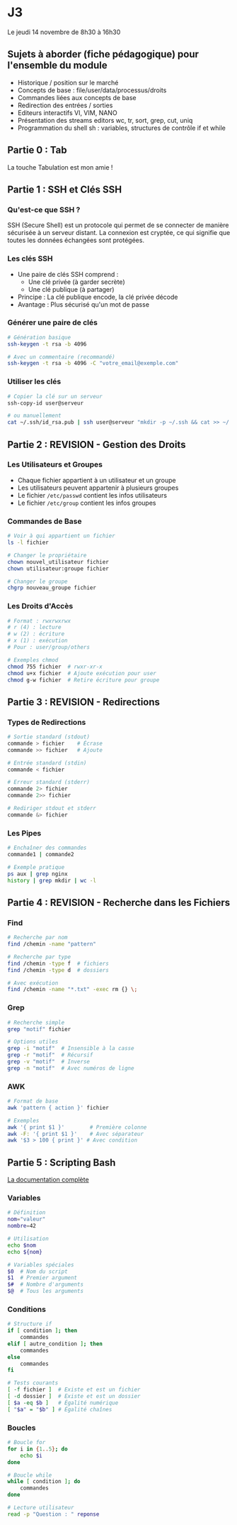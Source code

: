 # J3

Le jeudi 14 novembre de 8h30 à 16h30

## Sujets à aborder (fiche pédagogique) pour l'ensemble du module

- Historique / position sur le marché
- Concepts de base : file/user/data/processus/droits
- Commandes liées aux concepts de base
- Redirection des entrées / sorties
- Editeurs interactifs VI, VIM, NANO
- Présentation des streams editors wc, tr, sort, grep, cut, uniq
- Programmation du shell sh : variables, structures de contrôle if et while

## Partie 0 : Tab

La touche Tabulation est mon amie !

## Partie 1 : SSH et Clés SSH

### Qu'est-ce que SSH ?
SSH (Secure Shell) est un protocole qui permet de se connecter de manière sécurisée à un serveur distant. La connexion est cryptée, ce qui signifie que toutes les données échangées sont protégées.

### Les clés SSH
- Une paire de clés SSH comprend :
    - Une clé privée (à garder secrète)
    - Une clé publique (à partager)
- Principe : La clé publique encode, la clé privée décode
- Avantage : Plus sécurisé qu'un mot de passe

### Générer une paire de clés
```bash
# Génération basique
ssh-keygen -t rsa -b 4096

# Avec un commentaire (recommandé)
ssh-keygen -t rsa -b 4096 -C "votre_email@exemple.com"
```

### Utiliser les clés
```bash
# Copier la clé sur un serveur
ssh-copy-id user@serveur

# ou manuellement
cat ~/.ssh/id_rsa.pub | ssh user@serveur "mkdir -p ~/.ssh && cat >> ~/.ssh/authorized_keys"
```

## Partie 2 : REVISION - Gestion des Droits

### Les Utilisateurs et Groupes
- Chaque fichier appartient à un utilisateur et un groupe
- Les utilisateurs peuvent appartenir à plusieurs groupes
- Le fichier `/etc/passwd` contient les infos utilisateurs
- Le fichier `/etc/group` contient les infos groupes

### Commandes de Base
```bash
# Voir à qui appartient un fichier
ls -l fichier

# Changer le propriétaire
chown nouvel_utilisateur fichier
chown utilisateur:groupe fichier

# Changer le groupe
chgrp nouveau_groupe fichier
```

### Les Droits d'Accès
```bash
# Format : rwxrwxrwx
# r (4) : lecture
# w (2) : écriture
# x (1) : exécution
# Pour : user/group/others

# Exemples chmod
chmod 755 fichier  # rwxr-xr-x
chmod u+x fichier  # Ajoute exécution pour user
chmod g-w fichier  # Retire écriture pour groupe
```

## Partie 3 : REVISION - Redirections

### Types de Redirections
```bash
# Sortie standard (stdout)
commande > fichier    # Écrase
commande >> fichier   # Ajoute

# Entrée standard (stdin)
commande < fichier

# Erreur standard (stderr)
commande 2> fichier
commande 2>> fichier

# Rediriger stdout et stderr
commande &> fichier
```

### Les Pipes
```bash
# Enchaîner des commandes
commande1 | commande2

# Exemple pratique
ps aux | grep nginx
history | grep mkdir | wc -l
```

## Partie 4 : REVISION - Recherche dans les Fichiers

### Find
```bash
# Recherche par nom
find /chemin -name "pattern"

# Recherche par type
find /chemin -type f  # fichiers
find /chemin -type d  # dossiers

# Avec exécution
find /chemin -name "*.txt" -exec rm {} \;
```

### Grep
```bash
# Recherche simple
grep "motif" fichier

# Options utiles
grep -i "motif"  # Insensible à la casse
grep -r "motif"  # Récursif
grep -v "motif"  # Inverse
grep -n "motif"  # Avec numéros de ligne
```

### AWK
```bash
# Format de base
awk 'pattern { action }' fichier

# Exemples
awk '{ print $1 }'        # Première colonne
awk -F: '{ print $1 }'    # Avec séparateur
awk '$3 > 100 { print }' # Avec condition
```

## Partie 5 : Scripting Bash

[La documentation complète](https://doc.ubuntu-fr.org/tutoriel/script_shell)

### Variables
```bash
# Définition
nom="valeur"
nombre=42

# Utilisation
echo $nom
echo ${nom}

# Variables spéciales
$0  # Nom du script
$1  # Premier argument
$#  # Nombre d'arguments
$@  # Tous les arguments
```

### Conditions
```bash
# Structure if
if [ condition ]; then
    commandes
elif [ autre_condition ]; then
    commandes
else
    commandes
fi

# Tests courants
[ -f fichier ]  # Existe et est un fichier
[ -d dossier ]  # Existe et est un dossier
[ $a -eq $b ]   # Égalité numérique
[ "$a" = "$b" ] # Égalité chaînes
```

### Boucles
```bash
# Boucle for
for i in {1..5}; do
    echo $i
done

# Boucle while
while [ condition ]; do
    commandes
done

# Lecture utilisateur
read -p "Question : " reponse
```
